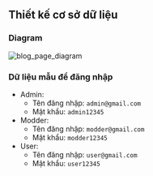 ## Thiết kế cơ sở dữ liệu 
### Diagram 
![blog_page_diagram](https://user-images.githubusercontent.com/68329272/164396878-ae5df4c0-6bbf-40c6-97fb-583887a718aa.png)
### Dữ liệu mẫu để đăng nhập 
- Admin: 
    + Tên đăng nhập: `admin@gmail.com`
    + Mật khẩu: `admin12345`  
- Modder: 
    + Tên đăng nhập: `modder@gmail.com` 
    + Mật khẩu: `modder12345` 
- User: 
    + Tên đăng nhập: `user@gmail.com`  
    + Mật khẩu: `user12345` 
